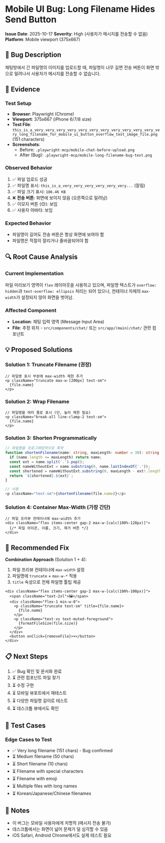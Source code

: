 # Mobile UI Bug: Long Filename Hides Send Button

**Issue Date**: 2025-10-17
**Severity**: High (사용자가 메시지를 전송할 수 없음)
**Platform**: Mobile viewport (375x667)

## 🐛 Bug Description

채팅방에서 긴 파일명의 이미지를 업로드할 때, 파일명이 너무 길면 전송 버튼이 화면 밖으로 밀려나서 사용자가 메시지를 전송할 수 없습니다.

## 📸 Evidence

### Test Setup
- **Browser**: Playwright (Chrome)
- **Viewport**: 375x667 (iPhone 6/7/8 size)
- **Test File**: `this_is_a_very_very_very_very_very_very_very_very_very_very_very_very_long_filename_for_mobile_ui_button_overflow_test_image_file.png` (151 characters)
- **Screenshots**:
  - Before: `.playwright-mcp/mobile-chat-before-upload.png`
  - After (Bug): `.playwright-mcp/mobile-long-filename-bug-test.png`

### Observed Behavior
1. ✅ 파일 업로드 성공
2. ✅ 파일명 표시: `this_is_a_very_very_very_very_very_very...` (잘림)
3. ✅ 파일 크기 표시: `186.46 KB`
4. ❌ **전송 버튼**: 화면에 보이지 않음 (오른쪽으로 밀려남)
5. ✅ 이모지 버튼 (😊): 보임
6. ✅ 사용자 아바타: 보임

### Expected Behavior
- 파일명이 길어도 전송 버튼은 항상 화면에 보여야 함
- 파일명은 적절히 잘리거나 줄바꿈되어야 함

## 🔍 Root Cause Analysis

### Current Implementation
파일 미리보기 영역이 `flex` 레이아웃을 사용하고 있으며, 파일명 텍스트가 `overflow: hidden`과 `text-overflow: ellipsis` 처리는 되어 있으나, 컨테이너 자체의 `max-width`가 설정되지 않아 화면을 벗어남.

### Affected Component
- **Location**: 채팅 입력 영역 (Message Input Area)
- **File**: 추정 위치 - `src/components/chat/` 또는 `src/app/(main)/chat/` 관련 컴포넌트

## 💡 Proposed Solutions

### Solution 1: Truncate Filename (권장)
```tsx
// 파일명 표시 부분에 max-width 제한 추가
<p className="truncate max-w-[200px] text-sm">
  {file.name}
</p>
```

### Solution 2: Wrap Filename
```tsx
// 파일명을 여러 줄로 표시 (단, 높이 제한 필요)
<p className="break-all line-clamp-2 text-sm">
  {file.name}
</p>
```

### Solution 3: Shorten Programmatically
```typescript
// 파일명을 프로그래밍적으로 축약
function shortenFilename(name: string, maxLength: number = 30): string {
  if (name.length <= maxLength) return name;
  const ext = name.split('.').pop();
  const nameWithoutExt = name.substring(0, name.lastIndexOf('.'));
  const shortened = nameWithoutExt.substring(0, maxLength - ext!.length - 4) + '...';
  return `${shortened}.${ext}`;
}

// 사용
<p className="text-sm">{shortenFilename(file.name)}</p>
```

### Solution 4: Container Max-Width (가장 간단)
```tsx
// 파일 프리뷰 컨테이너에 max-width 추가
<div className="flex items-center gap-2 max-w-[calc(100%-120px)]">
  {/* 파일 아이콘, 이름, 크기, 제거 버튼 */}
</div>
```

## 🔧 Recommended Fix

**Combination Approach** (Solution 1 + 4):
1. 파일 프리뷰 컨테이너에 `max-width` 설정
2. 파일명에 `truncate` + `max-w-*` 적용
3. `title` 속성으로 전체 파일명 툴팁 제공

```tsx
<div className="flex items-center gap-2 max-w-[calc(100%-100px)]">
  <span className="text-2xl">🖼️</span>
  <div className="flex-1 min-w-0">
    <p className="truncate text-sm" title={file.name}>
      {file.name}
    </p>
    <p className="text-xs text-muted-foreground">
      {formatFileSize(file.size)}
    </p>
  </div>
  <button onClick={removeFile}>×</button>
</div>
```

## 📋 Next Steps

1. ✅ Bug 확인 및 문서화 완료
2. ⏳ 관련 컴포넌트 파일 찾기
3. ⏳ 수정 구현
4. ⏳ 모바일 뷰포트에서 재테스트
5. ⏳ 다양한 파일명 길이로 테스트
6. ⏳ 데스크톱 뷰에서도 확인

## 🧪 Test Cases

### Edge Cases to Test
- ✅ Very long filename (151 chars) - Bug confirmed
- ⏳ Medium filename (50 chars)
- ⏳ Short filename (10 chars)
- ⏳ Filename with special characters
- ⏳ Filename with emoji
- ⏳ Multiple files with long names
- ⏳ Korean/Japanese/Chinese filenames

## 📝 Notes

- 이 버그는 모바일 사용자에게 치명적 (메시지 전송 불가)
- 데스크톱에서는 화면이 넓어 문제가 덜 심각할 수 있음
- iOS Safari, Android Chrome에서도 실제 테스트 필요
